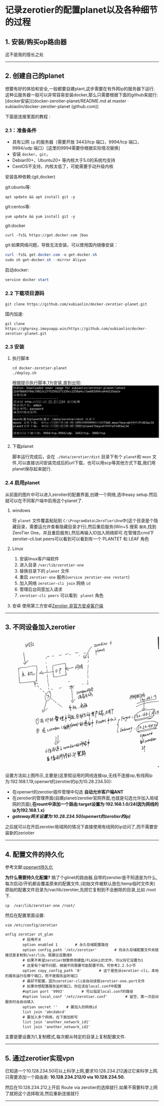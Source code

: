 # 记录zerotier的配置planet以及各种细节的过程 

## 1.  安装/购买op路由器

这不是我的擅长之处

---



## 2. 创建自己的planet

想要有好的体验和安全,一般都要自建plant,这步需要在有外网ip的服务器下运行.这种云服务器一般可以非常容易安装docker,那么只需要根据下面的github来就行:[docker安装]((docker-zerotier-planet/README.md at master · xubiaolin/docker-zerotier-planet (github.com))

下面是连接里面的教程 :

### 2.1：准备条件

- 具有公网 `ip` 的服务器（需要开放 3443/tcp 端口，9994/tcp 端口，9994/udp 端口）[这里的9994需要你根据实际情况替换]
- 安装 `docker`、`git`，
- Debian10+，Ubuntu20+ 等内核大于5.0的系统均支持
- CentOS不支持，内核太低了，可能需要手动升级内核

安装各种依赖:(git,docker)

git:ubuntu等:

```shell
apt update && apt install git -y
```

git:centos等:

```shell
yum update && yum install git -y
```

git:docker

```shell
curl -fsSL https://get.docker.com |bas
```

git:如果网络问题，导致无法安装，可以使用国内镜像安装：

```powershell
curl -fsSL get.docker.com -o get-docker.sh
sudo sh get-docker.sh --mirror Aliyun
```

启动docker:

```powershell
service docker start
```

### 2.2 下载项目源码

```shell
git clone https://github.com/xubiaolin/docker-zerotier-planet.git
```

国内加速:

```shell
git clone https://ghproxy.imoyuapp.win/https://github.com/xubiaolin/docker-zerotier-planet.git
```

### 2.3 安装

1. 执行脚本

   ```shell
   cd docker-zerotier-planet
   ./deploy.sh
   ```

   根据提示执行脚本,1为安装,直到出现:![1724047455057](image/zerotier/1724047455057.png)
2. 下载planet

   脚本运行完成后，会在 `./data/zerotier/dist` 目录下有个 `planet`和 `moon` 文件,可以直接访问安装完成后的url下载，也可以用scp等其他方式下载,我们用planet保存起来就行.

### 2.4 启用planet

从前面的图片中可以进入zerotier的配置界面,创建一个网络,选中easy setup.然后就可以在不同客户端中启用这个planet了.

1. windows

   将 `planet` 文件覆盖粘贴到 `C:\ProgramData\ZeroTier\One`中(这个目录是个隐藏目录，需要运允许查看隐藏目录才行),然后重启服务(Win+S 搜索 `服务`,找到ZeroTier One，并且重启服务),然后再输入ID加入网络即可.在管理员cmd下zerotier-cli.bat peers可以看到可以看到有一个 PLANTET 和 LEAF 角色
2. Linux

   1. 安装linux客户端软件
   2. 进入目录 `/var/lib/zerotier-one`
   3. 替换目录下的 `planet` 文件
   4. 重启 `zerotier-one` 服务(`service zerotier-one restart`)
   5. 加入网络 `zerotier-cli join` 网络 `id`
   6. 管理后台同意加入请求
   7. `zerotier-cli peers` 可以看到 ` planet` 角色
3. 安卓
   使用第三方安卓[Zerotier 非官方安卓客户端
   ](https://github.com/kaaass/ZerotierFix)


---



## 3. 不同设备加入zerotier

![1724048982648](image/zerotier/1724048982648.png)

设置方法如上图所示,主要是(这里假设用的网线连接op,无线不连接op,有线网ip为:192.168.1.19,openwrt的zerotier的ip为10.28.234.50):

* 在openwrt的zerotier插件管理中勾选 **自动允许客户端ANT**
* 在zerotier的管理界面(自建planet/zerotier官网界面,也就是勾选允许加入局域网的页面),**在rount中添加一个路由:target设置为:192.168.1.0/24(因为网线的ip为192.168.1.x)**
* ***gateway网关设置为:10.28.234.50(openwrt的zerotier的ip)***

之后就可以在开启zerotier局域网的情况下直接使用有线网的ip访问了,而不需要安装新的zeriotier

---



## 4. 配置文件的持久化

参考文献:[openwrt持久化](https://blog.mewwoof.cn/tech/cloud-native/1897/)

**为什么需要持久化配置?** 搞了个glinet的路由器,自带的zerotier是不知道是为什么,每次启动/开机都会覆盖原来的配置文件,(初始文件被默认放在/temp临时文件夹)原始的配置文件目录为/var/lib/zerotier,先把它复制到不会删除的目录,比如 /root下.

```shell
cp  /var/lib/zerotier-one /root/
```

然后在配置里面设置:

```shell
vim /etc/config/zerotier
```

```
onfig zerotier zt_glan
        # 启用开关
        option enabled 1        # 永久存储配置路径
        option config_path '/etc/zerotier'        # 将永久存储配置文件夹链接还是复制到/var/lib。我建议设置成0
        # 如果不希望zerotier频繁修改硬盘/FLASH上的文件，可以将它设置为1
        # 这里有个细节问题，根据不同需要可能配置不同。可参考2.2.5小节
        option copy_config_path '0'        # 这个是告诉zerotier-cli，本地的服务运行在哪个端口，而不是服务监听端口
        # 最好不配置，因为zerotier-cli会自动读取zerotier-one.port文件
        # 如果你想配置服务监听端口，你应该在local.conf中配置
        #option port '9993'        # 可以指定local.conf的路径
        #option local_conf '/etc/zerotier.conf'        # 留空，第一次启动服务时会自动填入
        option secret ''    # 要加入的网络id
        list join 'abcdabcd'
        # 要加入多个网络，在下面加即可
        list join 'another_network_id1'
        list join 'another_network_id2'
```

主要是要设置为1,复制模式,每次都从特定的目录上复制配置文件.

---



## 5. 通过zerotier实现vpn

已知道一个10.128.234.50可以上科学上网,要求10.128.234.212通过它来科学上网.只需要添加一个路由表:  **10.128.234.212/0 via 10.128.234.50.**

然后在10.128.234.212上开启 Route via zerotier的选择就行.如果不需要科学上网了就把这个选择取消,然后重新连接就行

---
